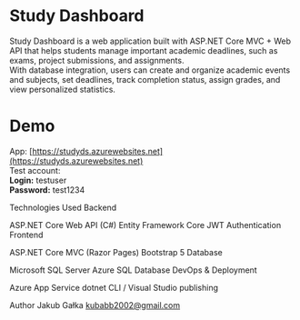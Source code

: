 # Study Dashboard

Study Dashboard is a web application built with ASP.NET Core MVC + Web API that helps students manage important academic deadlines, such as exams, project submissions, and assignments.  
With database integration, users can create and organize academic events and subjects, set deadlines, track completion status, assign grades, and view personalized statistics.

# Demo

App: [https://studyds.azurewebsites.net](https://studyds.azurewebsites.net)  
Test account:  
**Login:** testuser  
**Password:** test1234

Technologies Used
Backend

ASP.NET Core Web API (C#)
Entity Framework Core
JWT Authentication
Frontend

ASP.NET Core MVC (Razor Pages)
Bootstrap 5
Database

Microsoft SQL Server
Azure SQL Database
DevOps & Deployment

Azure App Service
dotnet CLI / Visual Studio publishing

Author
Jakub Gałka
kubabb2002@gmail.com
